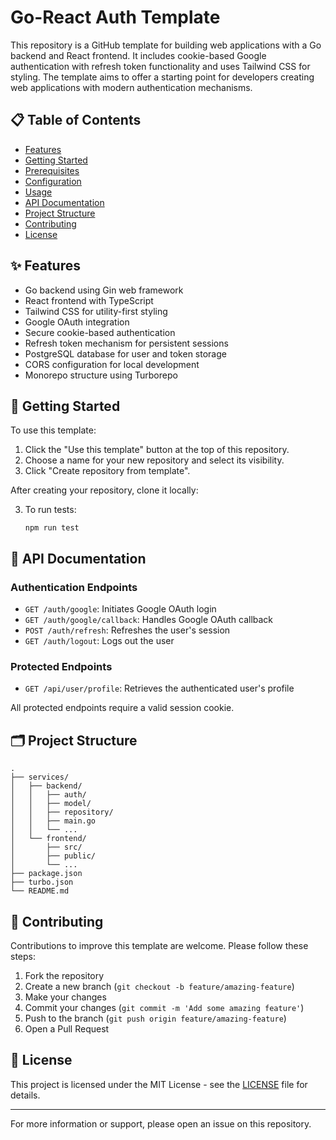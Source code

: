 # Go-React Auth Template

This repository is a GitHub template for building web applications with a Go backend and React frontend. It includes cookie-based Google authentication with refresh token functionality and uses Tailwind CSS for styling. The template aims to offer a starting point for developers creating web applications with modern authentication mechanisms.

## 📋 Table of Contents

- [Features](#-features)
- [Getting Started](#-getting-started)
- [Prerequisites](#-prerequisites)
- [Configuration](#-configuration)
- [Usage](#-usage)
- [API Documentation](#-api-documentation)
- [Project Structure](#-project-structure)
- [Contributing](#-contributing)
- [License](#-license)

## ✨ Features

- Go backend using Gin web framework
- React frontend with TypeScript
- Tailwind CSS for utility-first styling
- Google OAuth integration
- Secure cookie-based authentication
- Refresh token mechanism for persistent sessions
- PostgreSQL database for user and token storage
- CORS configuration for local development
- Monorepo structure using Turborepo

## 🚀 Getting Started

To use this template:

1. Click the "Use this template" button at the top of this repository.
2. Choose a name for your new repository and select its visibility.
3. Click "Create repository from template".

After creating your repository, clone it locally:

3. To run tests:

   ```
   npm run test
   ```

## 📖 API Documentation

### Authentication Endpoints

- `GET /auth/google`: Initiates Google OAuth login
- `GET /auth/google/callback`: Handles Google OAuth callback
- `POST /auth/refresh`: Refreshes the user's session
- `GET /auth/logout`: Logs out the user

### Protected Endpoints

- `GET /api/user/profile`: Retrieves the authenticated user's profile

All protected endpoints require a valid session cookie.

## 🗂 Project Structure

```
.
├── services/
│   ├── backend/
│   │   ├── auth/
│   │   ├── model/
│   │   ├── repository/
│   │   ├── main.go
│   │   └── ...
│   └── frontend/
│       ├── src/
│       ├── public/
│       └── ...
├── package.json
├── turbo.json
└── README.md
```

## 🤝 Contributing

Contributions to improve this template are welcome. Please follow these steps:

1. Fork the repository
2. Create a new branch (`git checkout -b feature/amazing-feature`)
3. Make your changes
4. Commit your changes (`git commit -m 'Add some amazing feature'`)
5. Push to the branch (`git push origin feature/amazing-feature`)
6. Open a Pull Request

## 📄 License

This project is licensed under the MIT License - see the [LICENSE](LICENSE) file for details.

---

For more information or support, please open an issue on this repository.
